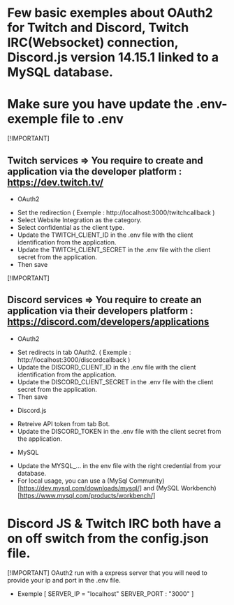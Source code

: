 # Few basic exemples about OAuth2 for Twitch and Discord, Twitch IRC(Websocket) connection, Discord.js version 14.15.1 linked to a MySQL database.

# Make sure you have update the .env-exemple file to .env

[!IMPORTANT]
## Twitch services => You require to create and application via the developer platform : https://dev.twitch.tv/
* OAuth2
 - Set the redirection ( Exemple : http://localhost:3000/twitchcallback )
 - Select Website Integration as the category.
 - Select confidential as the client type.
 - Update the TWITCH_CLIENT_ID in the .env file with the client identification from the application.
 - Update the TWITCH_CLIENT_SECRET in the .env file with the client secret from the application.
 - Then save
 
[!IMPORTANT]
## Discord services => You require to create an application via their developers platform : https://discord.com/developers/applications
* OAuth2
 - Set redirects in tab OAuth2. ( Exemple : http://localhost:3000/discordcallback )
 - Update the DISCORD_CLIENT_ID in the .env file with the client identification from the application.
 - Update the DISCORD_CLIENT_SECRET in the .env file with the client secret from the application.
 - Then save
* Discord.js
 - Retreive API token from tab Bot.
 - Update the DISCORD_TOKEN in the .env file with the client secret from the application.
* MySQL
 - Update the MYSQL_... in the env file with the right credential from your database.
  - For local usage, you can use a (MySql Community)[https://dev.mysql.com/downloads/mysql/] and (MySQL Workbench)[https://www.mysql.com/products/workbench/]

# Discord JS & Twitch IRC both have a on off switch from the config.json file.

[!IMPORTANT]
OAuth2 run with a express server that you will need to provide your ip and port in the .env file.
 - Exemple [ SERVER_IP = "localhost" SERVER_PORT : "3000" ]


